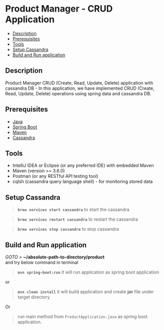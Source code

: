 # Product Manager - CRUD Application
- [Description](#description)
- [Prerequisites](#prerequisites)
- [Tools](#tools)
- [Setup Cassandra](#setup-cassandra)
- [ Build and Run application](#build-and-run-application)

## Description
Product Manager CRUD (Create, Read, Update, Delete) application with cassandra DB -
In this application, we have implemented CRUD (Create, Read, Update, Delete) operations using spring data and cassandra DB.


## Prerequisites
- [Java](https://www.java.com/en/)
- [Spring Boot](https://spring.io/projects/spring-boot)
- [Maven](https://maven.apache.org/guides/index.html)
- [Cassandra](https://cassandra.apache.org/)


## Tools
- IntelliJ IDEA or Eclipse (or any preferred IDE) with embedded Maven
- Maven (version >= 3.6.0)
- Postman (or any RESTful API testing tool)
- cqlsh (cassandra query language shell) - for monitoring stored data

## Setup Cassandra
> **```brew services start cassandra```** to start the cassandra

> **```brew services restart cassandra```** to restart the cassandra 

> **```brew services stop cassandra```** to stop cassandra

##  Build and Run application
_GOTO >_ **~/absolute-path-to-directory/product**  
and try below command in terminal
> **```mvn spring-boot:run```** it will run application as spring boot application

or
> **```mvn clean install```** it will build application and create **jar** file under target directory

Or
> run main method from `ProductApplication.java` as spring boot application.  
